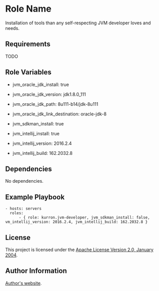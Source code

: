 Role Name
=========

Installation of tools than any self-respecting JVM developer loves and needs.

Requirements
------------

TODO

Role Variables
--------------

* jvm_oracle_jdk_install: true
* jvm_oracle_jdk_version: jdk1.8.0_111
* jvm_oracle_jdk_path: 8u111-b14/jdk-8u111
* jvm_oracle_jdk_link_destination: oracle-jdk-8

* jvm_sdkman_install: true

* jvm_intellij_install: true
* jvm_intellij_version: 2016.2.4
* jvm_intellij_build: 162.2032.8

Dependencies
------------

No dependencies.

Example Playbook
----------------

```
- hosts: servers
  roles:
      - { role: kurron.jvm-developer, jvm_sdkman_install: false, vm_intellij_version: 2016.2.4, jvm_intellij_build: 162.2032.8 }
```

License
-------

This project is licensed under the [Apache License Version 2.0, January 2004](http://www.apache.org/licenses/).

Author Information
------------------

[Author's website](http://jvmguy.com/).
